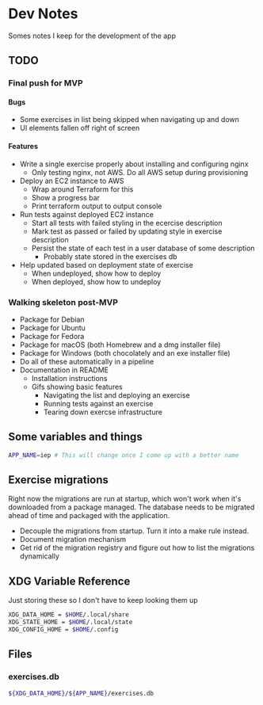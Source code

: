 # Dev Notes

Somes notes I keep for the development of the app

## TODO

### Final push for MVP

#### Bugs

- Some exercises in list being skipped when navigating up and down
- UI elements fallen off right of screen

#### Features

- Write a single exercise properly about installing and configuring nginx
  - Only testing nginx, not AWS. Do all AWS setup during provisioning
- Deploy an EC2 instance to AWS
  - Wrap around Terraform for this
  - Show a progress bar
  - Print terraform output to output console
- Run tests against deployed EC2 instance
  - Start all tests with failed styling in the ecercise description
  - Mark test as passed or failed by updating style in exercise description
  - Persist the state of each test in a user database of some description
    - Probably state stored in the exercises db
- Help updated based on deployment state of exercise
  - When undeployed, show how to deploy
  - When deployed, show how to undeploy

### Walking skeleton post-MVP

- Package for Debian
- Package for Ubuntu
- Package for Fedora
- Package for macOS (both Homebrew and a dmg installer file)
- Package for Windows (both chocolately and an exe installer file)
- Do all of these automatically in a pipeline
- Documentation in README
  - Installation instructions
  - Gifs showing basic features
    - Navigating the list and deploying an exercise
    - Running tests against an exercise
    - Tearing down exercse infrastructure

## Some variables and things

```sh
APP_NAME=iep # This will change once I come up with a better name
```

## Exercise migrations

Right now the migrations are run at startup, which won't work when it's
downloaded from a package managed. The database needs to be migrated ahead of
time and packaged with the application.

- Decouple the migrations from startup. Turn it into a make rule instead.
- Document migration mechanism
- Get rid of the migration registry and figure out how to list the migrations
  dynamically

## XDG Variable Reference

Just storing these so I don't have to keep looking them up

```sh
XDG_DATA_HOME = $HOME/.local/share
XDG_STATE_HOME = $HOME/.local/state
XDG_CONFIG_HOME = $HOME/.config
```

## Files

### exercises.db

```sh
${XDG_DATA_HOME}/${APP_NAME}/exercises.db
```
